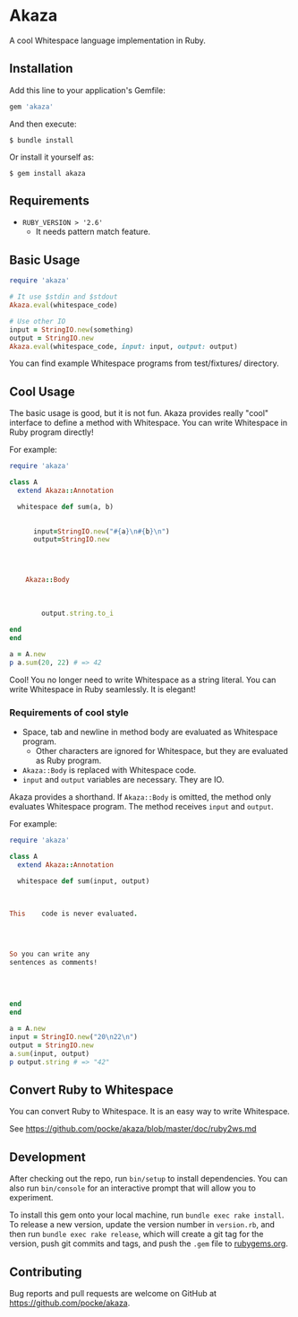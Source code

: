 # Akaza

A cool Whitespace language implementation in Ruby.

## Installation

Add this line to your application's Gemfile:

```ruby
gem 'akaza'
```

And then execute:

    $ bundle install

Or install it yourself as:

    $ gem install akaza


## Requirements

* `RUBY_VERSION > '2.6'`
  * It needs pattern match feature.

## Basic Usage

```ruby
require 'akaza'

# It use $stdin and $stdout
Akaza.eval(whitespace_code)

# Use other IO
input = StringIO.new(something)
output = StringIO.new
Akaza.eval(whitespace_code, input: input, output: output)
```

You can find example Whitespace programs from test/fixtures/ directory.

## Cool Usage

The basic usage is good, but it is not fun.
Akaza provides really "cool" interface to define a method with Whitespace.
You can write Whitespace in Ruby program directly!

For example:

```ruby
require 'akaza'

class A
  extend Akaza::Annotation

  whitespace def sum(a, b)
 	  

 	  input=StringIO.new("#{a}\n#{b}\n")
	  output=StringIO.new 	
 	



    Akaza::Body
    
	
		    
		output.string.to_i	
	
end
end

a = A.new
p a.sum(20, 22) # => 42
```

Cool! You no longer need to write Whitespace as a string literal. You can write Whitespace in Ruby seamlessly. It is elegant!


### Requirements of cool style

* Space, tab and newline in method body are evaluated as Whitespace program.
  * Other characters are ignored for Whitespace, but they are evaluated as Ruby program.
* `Akaza::Body` is replaced with Whitespace code.
* `input` and `output` variables are necessary. They are IO.



Akaza provides a shorthand.
If `Akaza::Body` is omitted, the method only evaluates Whitespace program. The method receives `input` and `output`.

For example:

```ruby
require 'akaza'

class A
  extend Akaza::Annotation

  whitespace def sum(input, output)
 	  

 	  
This	code is never evaluated.	
 	



So you can write any
sentences as comments!  
	
		    
			
	
end
end

a = A.new
input = StringIO.new("20\n22\n")
output = StringIO.new
a.sum(input, output)
p output.string # => "42"
```

## Convert Ruby to Whitespace

You can convert Ruby to Whitespace. It is an easy way to write Whitespace.

See https://github.com/pocke/akaza/blob/master/doc/ruby2ws.md

## Development

After checking out the repo, run `bin/setup` to install dependencies. You can also run `bin/console` for an interactive prompt that will allow you to experiment.

To install this gem onto your local machine, run `bundle exec rake install`. To release a new version, update the version number in `version.rb`, and then run `bundle exec rake release`, which will create a git tag for the version, push git commits and tags, and push the `.gem` file to [rubygems.org](https://rubygems.org).

## Contributing

Bug reports and pull requests are welcome on GitHub at https://github.com/pocke/akaza.
